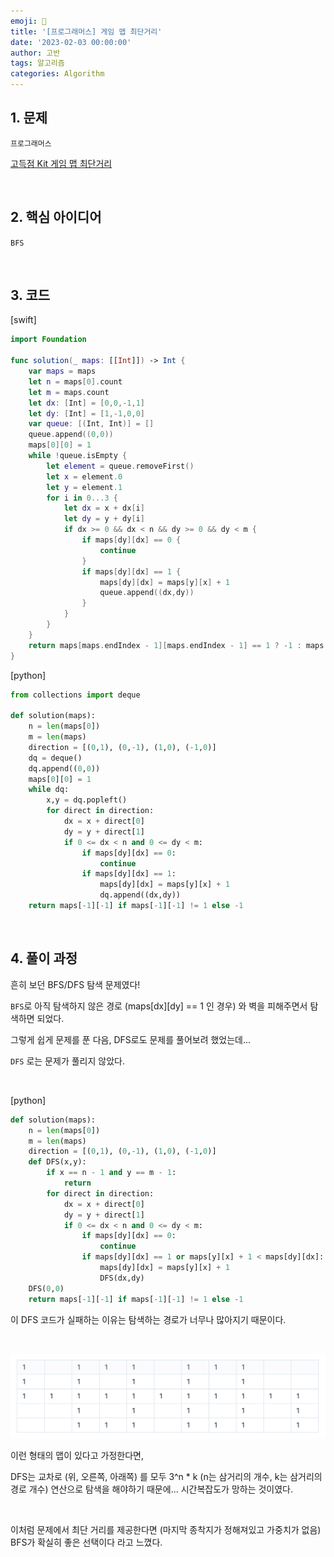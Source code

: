 ```yaml
---
emoji: 🧶
title: '[프로그래머스] 게임 맵 최단거리'
date: '2023-02-03 00:00:00'
author: 고반
tags: 알고리즘
categories: Algorithm
---
```


## 1. 문제

`프로그래머스`

[고득점 Kit 게임 맵 최단거리](https://school.programmers.co.kr/learn/courses/30/lessons/1844)


<br/>

## 2. 핵심 아이디어

`BFS`

<br/>

## 3. 코드

[swift]
```swift
import Foundation

func solution(_ maps: [[Int]]) -> Int {
    var maps = maps
    let n = maps[0].count
    let m = maps.count
    let dx: [Int] = [0,0,-1,1]
    let dy: [Int] = [1,-1,0,0]
    var queue: [(Int, Int)] = []
    queue.append((0,0))
    maps[0][0] = 1
    while !queue.isEmpty {
        let element = queue.removeFirst()
        let x = element.0
        let y = element.1
        for i in 0...3 {
            let dx = x + dx[i]
            let dy = y + dy[i]
            if dx >= 0 && dx < n && dy >= 0 && dy < m {
                if maps[dy][dx] == 0 {
                    continue
                }
                if maps[dy][dx] == 1 {
                    maps[dy][dx] = maps[y][x] + 1
                    queue.append((dx,dy))
                }
            }
        }
    }
    return maps[maps.endIndex - 1][maps.endIndex - 1] == 1 ? -1 : maps[maps.endIndex - 1][maps.endIndex - 1]
}
```

[python]
```python
from collections import deque

def solution(maps):
    n = len(maps[0])
    m = len(maps)
    direction = [(0,1), (0,-1), (1,0), (-1,0)]
    dq = deque()
    dq.append((0,0))
    maps[0][0] = 1
    while dq:
        x,y = dq.popleft()
        for direct in direction:
            dx = x + direct[0]
            dy = y + direct[1]
            if 0 <= dx < n and 0 <= dy < m:
                if maps[dy][dx] == 0:
                    continue
                if maps[dy][dx] == 1:
                    maps[dy][dx] = maps[y][x] + 1
                    dq.append((dx,dy))
    return maps[-1][-1] if maps[-1][-1] != 1 else -1
```

<br/>

## 4. 풀이 과정

흔히 보던 BFS/DFS 탐색 문제였다!

`BFS`로 아직 탐색하지 않은 경로 (maps[dx][dy] == 1 인 경우) 와 벽을 피해주면서 탐색하면 되었다.

그렇게 쉽게 문제를 푼 다음, DFS로도 문제를 풀어보려 했었는데...

`DFS` 로는 문제가 풀리지 않았다.

<br/>

[python]
```python
def solution(maps):
    n = len(maps[0])
    m = len(maps)
    direction = [(0,1), (0,-1), (1,0), (-1,0)]
    def DFS(x,y):
        if x == n - 1 and y == m - 1:
            return
        for direct in direction:
            dx = x + direct[0]
            dy = y + direct[1]
            if 0 <= dx < n and 0 <= dy < m:
                if maps[dy][dx] == 0:
                    continue
                if maps[dy][dx] == 1 or maps[y][x] + 1 < maps[dy][dx]:
                    maps[dy][dx] = maps[y][x] + 1
                    DFS(dx,dy)
    DFS(0,0)
    return maps[-1][-1] if maps[-1][-1] != 1 else -1
```

이 DFS 코드가 실패하는 이유는 탐색하는 경로가 너무나 많아지기 때문이다.

<br/>

![map.png](map.png)

이런 형태의 맵이 있다고 가정한다면,

DFS는 교차로 (위, 오른쪽, 아래쪽) 를 모두 3^n * k (n는 삼거리의 개수, k는 삼거리의 경로 개수) 연산으로 탐색을 해야하기 때문에... 시간복잡도가 망하는 것이였다.

<br/>

이처럼 문제에서 최단 거리를 제공한다면 (마지막 종착지가 정해져있고 가중치가 없음) BFS가 확실히 좋은 선택이다 라고 느꼈다.

<br/>


```toc

```
